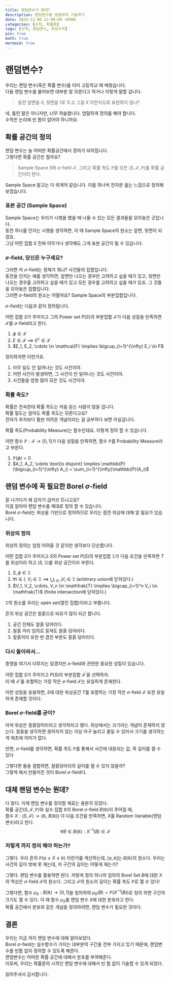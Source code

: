 ```yaml
---
title: 랜덤변수가 뭔데?
description: 랜덤변수를 엄밀하게 기술하기
date: 2024-12-06 12:00:00 +0900
categories: [수학, 확률론]
tags: [수학, 랜덤변수, 위상수학]
pin: true
math: true
mermaid: true
---
```


# 랜덤변수?

우리는 랜덤 변수(혹은 확률 변수)를 이미 고등학교 때 배웠습니다. \
다들 랜덤 변수를 물어보면 대부분 잘 모른다고 하거나 이렇게 말할 겁니다.
> 동전 앞면을 0, 뒷면을 1로 두고 그걸 $X$ 이런식으로 표현하지 않나?


네, 틀린 말은 아니지만, 너무 허술합니다. 엄밀하게 정의를 해야 합니다. \
수학은 논리에 빈 틈이 없어야 하니까요.


## 확률 공간의 정의

랜덤 변수는 늘 어떠한 확률공간에서 정의가 되어집니다. \
그렇다면 확률 공간은 뭘까요?


> Sample Space $S$와 $\sigma$-field $\mathcal{F}$, 그리고 확률 측도 $\mathbb{P}$를 모은 $(S, \mathcal{F}, \mathbb{P})$를 확률 공간이라 한다.

Sample Space 말고는 다 외계어 같습니다. 이를 하나씩 천자문 읊는 느낌으로 정의해보겠습니다.

### 표본 공간 (Sample Space)
Sample Space는 우리가 시행을 했을 때 나올 수 있는 모든 결과들을 모아놓은 곳입니다. \
동전 하나를 던지는 시행을 생각하면, 이 때 Sample Space의 원소는 앞면, 뒷면이 되겠죠. \
그냥 어떤 집합 $S$ 진짜 아무거나 생각해도 그게 표본 공간이 될 수 있습니다.


### $\sigma$-field, 당신은 누구세요?
그러면 저 $\sigma$-field는 정체가 뭐냐? 사건들의 집합입니다. \
동전을 던지는 예를 생각하면, 앞면만 나오는 경우만 고려하고 싶을 때가 있고, 뒷면만 나오는 경우를 고려하고 싶을 때가 있고 모든 경우를 고려하고 싶을 때가 있죠. 그 것들을 모아놓은 집합입니다. \
그러면 $\sigma$-field의 원소는 어떨까요? Sample Space의 부분집합입니다. 

$\sigma$-field는 다음과 같이 정의됩니다.

어떤 집합 $S$가 주어지고 그의 Power set $P(S)$의 부분집합 $\mathcal{F}$가 다음 성질을 만족하면 $\mathcal{F}$를 $\sigma$-field라고 한다.
1. $\phi \in \mathcal{F}$
2. $E \in \mathcal{F} \implies E^c \in \mathcal{F}$
3. $E_1, E_2, \cdots \in \mathcal{F} \implies \bigcup_{i=1}^{\infty} E_i \in F$


정리하자면 이런거죠.
1. 아무 일도 안 일어나는 것도 사건이야.
2. 어떤 사건이 발생하면, 그 사건이 안 일어나는 것도 사건이야.
3. 사건들을 엄청 많이 모은 것도 사건이야.

### 확률 측도?
확률은 친숙한데 확률 측도는 처음 듣는 사람이 많을 겁니다.\
확률 밀도는 알아도 확률 측도는 모른다고요?\
전자가 후자보다 훨씬 어려운 개념이라는 걸 공부하다 보면 아실겁니다.

확률 측도(Probability Measure)는 함수인데요. 이렇게 정의 할 수 있습니다.

어떤 함수 $\mathbb{P} : \mathcal{F} \to [0, 1]$가 다음 성질을 만족하면, 함수 $\mathbb{P}$를 Probability Measure라고 부른다.
1. $\mathbb{P}(\phi) = 0$
2. $A_1, A_2, \cdots \text{is disjoint} \implies \mathbb{P}(\bigcup_{i=1}^{\infty} A_i) = \sum_{i=1}^{\infty}\mathbb{P}(A_i)$

## 랜덤 변수에 꼭 필요한 Borel $\sigma$-field

잘 나가다가 왜 갑자기 급커브 트냐고요? \
이걸 알아야 랜덤 변수를 제대로 정의 할 수 있습니다. \
Borel $\sigma$-field는 위상을 기반으로 정의하므로 우리는 잠깐 위상에 대해 알 필요가 있습니다.


### 위상의 정의
위상의 정의는 엄청 어려울 것 같지만 생각보다 단순합니다.

어떤 집합 $S$가 주어지고 $S$의 Power set $P(S)$의 부분집합 $\mathfrak{T}$가 다음 조건을 만족하면 $T$를 위상이라 하고 $(S, \mathfrak{T})$를 위상 공간이라 부른다.
1. $S, \phi \in \mathfrak{T}$
2. $\forall i \in I, \ V_i \in \mathfrak{T} \implies \bigcup_{i\in I}V_i \in \mathfrak{T}$ (arbitrary union에 닫혀있다.)
3. $V_1, V_2, \cdots, V_n \in \mathfrak{T} \implies \bigcap_{i=1}^n V_i \in \mathfrak{T}$ (finite intersection에 닫혀있다.)

$\mathfrak{T}$의 원소를 우리는 open set(열린 집합)이라고 부릅니다.

흔히 위상 공간은 찰흙으로 비유가 많이 되곤 합니다.
1. 공간 전체도 찰흙 덩어리다.
2. 찰흙 끼리 임의로 뭉쳐도 찰흙 덩어리다.
3. 찰흙끼리 유한 번 겹친 부분도 찰흙 덩어리다.

### 다시 돌아와서...
증명을 여기서 다루지는 않겠지만 $\sigma$-field와 관련한 중요한 성질이 있습니다.

어떤 집합 $S$가 주어지고 $P(S)$의 부분집합 $\mathcal{F}^{'}$을 선택하자.\
이 때 $\mathcal{F}^{'}$를 포함하는 가장 작은 $\sigma$-field $\mathcal{F}$는 유일하게 존재한다.

이런 성질을 응용하면, $S$에 대한 위상공간 $T$를 포함하는 가장 작은 $\sigma$-field $\mathcal{F}$ 또한 유일하게 존재할 것이다.

### Borel $\sigma$-field를 굳이?
아까 위상은 찰흙덩어리라고 생각하자고 했다. 위상에서는 크기라는 개념이 존재하지 않는다. 찰흙을 생각하면 끊어지지 않는 이상 마구 늘리고 줄일 수 있어서 크기를 생각하는게 애초에 의미가 없다.

반면, $\sigma$-field를 생각하면, 확률 측도 $\mathbb{P}$를 통해서 사건에 대응되는 값, 즉 길이를 잴 수 있다

그렇다면 둘을 결합하면, 찰흙덩어리의 길이를 잴 수 있지 않을까? \
그렇게 해서 만들어진 것이 Borel $\sigma$-field다.

## 대체 랜덤 변수는 뭔데?

다 왔다. 이제 랜덤 변수를 정의할 재료는 충분히 모았다.\
확률 공간$(S, \mathcal{F}, \mathbb{P})$와 실수 집합 $\mathbb{R}$의 Borel $\sigma$-field $B(\mathbb{R})$이 주어질 때,\
함수 $X: (S, \mathcal{F}) \to (\mathbb{R}, \ B(\mathbb{R}))$ 이 다음 조건을 만족하면, $X$를 Random Variable(랜덤 변수)라고 한다.
$$ \forall B \in B(\mathbb{R}) : X^{-1}(B) \in \mathcal{F}$$

### 저렇게 까지 정의 해야 하는가?
그렇다. 우리 흔히 $\mathbb{P}(a \leq X \leq b)$ 이런거를 계산하는데, $[a, b]$는 $B(\mathbb{R})$의 원소다. 우리는 사건의 길이 밖에 못 재는데, 저 구간의 길이는 어떻게 재는가?

그렇다. 랜덤 변수를 활용하면 된다. 저렇게 정의 하니까 임의의 Borel Set $B$에 대한 $X$의 역상은 $\sigma$-field $\mathcal{F}$의 원소다. 그리고 
$\mathcal{F}$의 원소의 길이는 확률 측도 $\mathbb{P}$로 잴 수 있다!

그렇다면, 함수 $\mu_{X} : B(\mathbb{R}) \to [0, 1]$을 정의하여 $\mu_{X}(B) = \mathbb{P}(X^{-1}(B))$로 정의 하면 구간의 크기도 잴 수 있다. 이 때 함수 $\mu_{X}$를 랜덤 변수 $X$에 대한 분포라고 한다.\
확률 공간에서 분포와 같은 개념을 정의하려면, 랜덤 변수가 필요한 것이다.

## 결론
우리는 지금 까지 랜덤 변수에 대해 알아보았다.\
Borel $\sigma$-field는 실수함수가 가지는 대부분의 구간을 전부 가지고 있기 때문에, 랜덤변수를 빈틈 없이 정의할 수 있도록 해준다.\
랜덤변수는 어떠한 확률 공간에 대해서 분포를 부여해준다.\
이로써, 우리는 확률론의 시작인 랜덤 변수에 대해서 빈 틈 없이 기술할 수 있게 되었다.

읽어주셔서 감사합니다.

